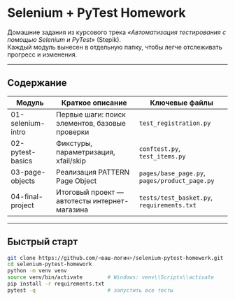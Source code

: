 # Selenium + PyTest Homework

Домаш­ние задания из курсового трека *«Автоматизация тестирования с помощью Selenium и PyTest»* (Stepik).  
Каждый модуль вынесен в отдельную папку, чтобы легче отслеживать прогресс и изменения.

---

## Содержание

| Модуль | Краткое описание | Ключевые файлы |
|--------|------------------|----------------|
| 01-selenium-intro | Первые шаги: поиск элементов, базовые проверки | `test_registration.py` |
| 02-pytest-basics  | Фикстуры, параметризация, xfail/skip          | `conftest.py`, `test_items.py` |
| 03-page-objects   | Реализация PATTERN Page Object               | `pages/base_page.py`, `pages/product_page.py` |
| 04-final-project  | Итоговый проект — автотесты интернет-магазина | `tests/test_basket.py`, `requirements.txt` |

---

## Быстрый старт

```bash
git clone https://github.com/<ваш-логин>/selenium-pytest-homework.git
cd selenium-pytest-homework
python -m venv venv
source venv/bin/activate        # Windows: venv\\Scripts\\activate
pip install -r requirements.txt
pytest -q                       # запустить все тесты
